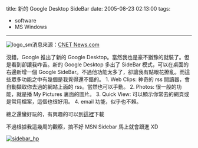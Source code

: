 title: 新的 Google Desktop SideBar
date: 2005-08-23 02:13:00
tags: 
- software
- MS Windows
---

![logo_sm](http://photos33.flickr.com/36259514_f7c4e7ec50_o.gif)消息來源：[CNET News.com](http://news.com.com/New+Google+desktop+tool+offers+customization/2100-1038_3-5841246.html?part=rss&tag=5841246&subj=news)

沒錯，Google 推出了新的 Google Desktop。當然我也是豪不猶豫的就裝了。但是看到卻讓我咋舌。新的 Google Desktop 多出了 SideBar 模式，可以在桌面的右邊新增一個 Google SideBar。不過他功能太多了，卻讓我有點眼花撩亂。而這些眾多功能之中有幾個是我覺得還不錯的。
<a name='more'></a>
1\. Web Clips: 神奇的 rss 閱讀器，會自動擷取你去過的網站上面的 rss。當然也可以手動。
2\. Photos: 很一般的功能，就是播 My Pictures 裏面的圖片。
3\. Quick View: 可以顯示你常去的網頁或是常用檔案，這個也很好用。
4\. email 功能，似乎也不賴。

總之還蠻好玩的，有興趣的可以到[這裡](http://desktop.google.com/en/)下載

不過根據我這幾周的觀察，搞不好 MSN Sidebar 馬上就會跟進 XD

[![sidebar_hp](http://photos32.flickr.com/36259424_d6fd3b0050_o.gif)](http://www.flickr.com/photos/yurenju/36259424/ "Photo Sharing")